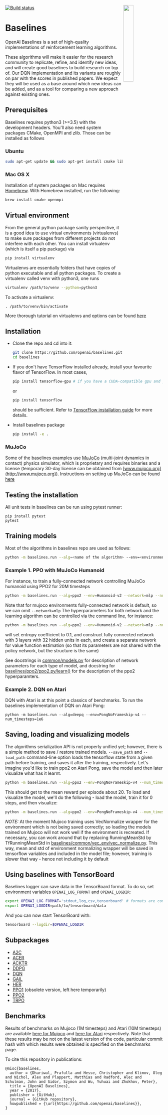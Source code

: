 <img src="data/logo.jpg" width=25% align="right" /> [![Build status](https://travis-ci.org/openai/baselines.svg?branch=master)](https://travis-ci.org/openai/baselines)

# Baselines

OpenAI Baselines is a set of high-quality implementations of reinforcement learning algorithms.

These algorithms will make it easier for the research community to replicate, refine, and identify new ideas, and will create good baselines to build research on top of. Our DQN implementation and its variants are roughly on par with the scores in published papers. We expect they will be used as a base around which new ideas can be added, and as a tool for comparing a new approach against existing ones.

## Prerequisites

Baselines requires python3 (>=3.5) with the development headers. You'll also need system packages CMake, OpenMPI and zlib. Those can be installed as follows

### Ubuntu

```bash
sudo apt-get update && sudo apt-get install cmake libopenmpi-dev python3-dev zlib1g-dev
```

### Mac OS X

Installation of system packages on Mac requires [Homebrew](https://brew.sh). With Homebrew installed, run the following:

```bash
brew install cmake openmpi
```

## Virtual environment

From the general python package sanity perspective, it is a good idea to use virtual environments (virtualenvs) to make sure packages from different projects do not interfere with each other. You can install virtualenv (which is itself a pip package) via

```bash
pip install virtualenv
```

Virtualenvs are essentially folders that have copies of python executable and all python packages.
To create a virtualenv called venv with python3, one runs

```bash
virtualenv /path/to/venv --python=python3
```

To activate a virtualenv:

```
. /path/to/venv/bin/activate
```

More thorough tutorial on virtualenvs and options can be found [here](https://virtualenv.pypa.io/en/stable/)

## Installation

-   Clone the repo and cd into it:
    ```bash
    git clone https://github.com/openai/baselines.git
    cd baselines
    ```
-   If you don't have TensorFlow installed already, install your favourite flavor of TensorFlow. In most cases,

    ```bash
    pip install tensorflow-gpu # if you have a CUDA-compatible gpu and proper drivers
    ```

    or

    ```bash
    pip install tensorflow
    ```

    should be sufficient. Refer to [TensorFlow installation guide](https://www.tensorflow.org/install/)
    for more details.

-   Install baselines package
    ```bash
    pip install -e .
    ```

### MuJoCo

Some of the baselines examples use [MuJoCo](http://www.mujoco.org) (multi-joint dynamics in contact) physics simulator, which is proprietary and requires binaries and a license (temporary 30-day license can be obtained from [www.mujoco.org](http://www.mujoco.org)). Instructions on setting up MuJoCo can be found [here](https://github.com/openai/mujoco-py)

## Testing the installation

All unit tests in baselines can be run using pytest runner:

```
pip install pytest
pytest
```

## Training models

Most of the algorithms in baselines repo are used as follows:

```bash
python -m baselines.run --alg=<name of the algorithm> --env=<environment_id> [additional arguments]
```

### Example 1. PPO with MuJoCo Humanoid

For instance, to train a fully-connected network controlling MuJoCo humanoid using PPO2 for 20M timesteps

```bash
python -m baselines.run --alg=ppo2 --env=Humanoid-v2 --network=mlp --num_timesteps=2e7
```

Note that for mujoco environments fully-connected network is default, so we can omit `--network=mlp`
The hyperparameters for both network and the learning algorithm can be controlled via the command line, for instance:

```bash
python -m baselines.run --alg=ppo2 --env=Humanoid-v2 --network=mlp --num_timesteps=2e7 --ent_coef=0.1 --num_hidden=32 --num_layers=3 --value_network=copy
```

will set entropy coefficient to 0.1, and construct fully connected network with 3 layers with 32 hidden units in each, and create a separate network for value function estimation (so that its parameters are not shared with the policy network, but the structure is the same)

See docstrings in [common/models.py](baselines/common/models.py) for description of network parameters for each type of model, and
docstring for [baselines/ppo2/ppo2.py/learn()](baselines/ppo2/ppo2.py#L152) for the description of the ppo2 hyperparamters.

### Example 2. DQN on Atari

DQN with Atari is at this point a classics of benchmarks. To run the baselines implementation of DQN on Atari Pong:

```
python -m baselines.run --alg=deepq --env=PongNoFrameskip-v4 --num_timesteps=1e6
```

## Saving, loading and visualizing models

The algorithms serialization API is not properly unified yet; however, there is a simple method to save / restore trained models.
`--save_path` and `--load_path` command-line option loads the tensorflow state from a given path before training, and saves it after the training, respectively.
Let's imagine you'd like to train ppo2 on Atari Pong, save the model and then later visualize what has it learnt.

```bash
python -m baselines.run --alg=ppo2 --env=PongNoFrameskip-v4 --num_timesteps=2e7 --save_path=~/models/pong_20M_ppo2
```

This should get to the mean reward per episode about 20. To load and visualize the model, we'll do the following - load the model, train it for 0 steps, and then visualize:

```bash
python -m baselines.run --alg=ppo2 --env=PongNoFrameskip-v4 --num_timesteps=0 --load_path=~/models/pong_20M_ppo2 --play
```

_NOTE:_ At the moment Mujoco training uses VecNormalize wrapper for the environment which is not being saved correctly; so loading the models trained on Mujoco will not work well if the environment is recreated. If necessary, you can work around that by replacing RunningMeanStd by TfRunningMeanStd in [baselines/common/vec_env/vec_normalize.py](baselines/common/vec_env/vec_normalize.py#L12). This way, mean and std of environment normalizing wrapper will be saved in tensorflow variables and included in the model file; however, training is slower that way - hence not including it by default

## Using baselines with TensorBoard

Baselines logger can save data in the TensorBoard format. To do so, set environment variables `OPENAI_LOG_FORMAT` and `OPENAI_LOGDIR`:

```bash
export OPENAI_LOG_FORMAT='stdout,log,csv,tensorboard' # formats are comma-separated, but for tensorboard you only really need the last one
export OPENAI_LOGDIR=path/to/tensorboard/data
```

And you can now start TensorBoard with:

```bash
tensorboard --logdir=$OPENAI_LOGDIR
```

## Subpackages

-   [A2C](baselines/a2c)
-   [ACER](baselines/acer)
-   [ACKTR](baselines/acktr)
-   [DDPG](baselines/ddpg)
-   [DQN](baselines/deepq)
-   [GAIL](baselines/gail)
-   [HER](baselines/her)
-   [PPO1](baselines/ppo1) (obsolete version, left here temporarily)
-   [PPO2](baselines/ppo2)
-   [TRPO](baselines/trpo_mpi)

## Benchmarks

Results of benchmarks on Mujoco (1M timesteps) and Atari (10M timesteps) are available
[here for Mujoco](https://htmlpreview.github.com/?https://github.com/openai/baselines/blob/master/benchmarks_mujoco1M.htm)
and
[here for Atari](https://htmlpreview.github.com/?https://github.com/openai/baselines/blob/master/benchmarks_atari10M.htm)
respectively. Note that these results may be not on the latest version of the code, particular commit hash with which results were obtained is specified on the benchmarks page.

To cite this repository in publications:

    @misc{baselines,
      author = {Dhariwal, Prafulla and Hesse, Christopher and Klimov, Oleg and Nichol, Alex and Plappert, Matthias and Radford, Alec and Schulman, John and Sidor, Szymon and Wu, Yuhuai and Zhokhov, Peter},
      title = {OpenAI Baselines},
      year = {2017},
      publisher = {GitHub},
      journal = {GitHub repository},
      howpublished = {\url{https://github.com/openai/baselines}},
    }
